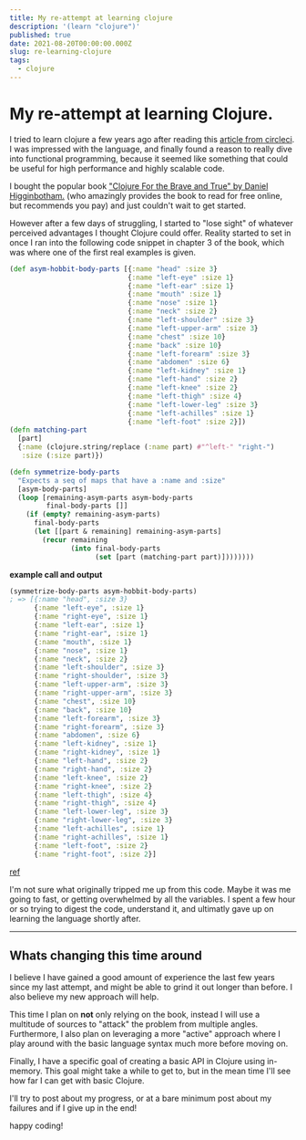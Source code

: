 ```yaml
---
title: My re-attempt at learning clojure
description: '(learn "clojure")'
published: true
date: 2021-08-20T00:00:00.000Z
slug: re-learning-clojure
tags:
  - clojure
---
```


# My re-attempt at learning Clojure.

I tried to learn clojure a few years ago after reading this [article from circleci](https://circleci.com/blog/how-circleci-processes-4-5-million-builds-per-month/). I was impressed with the language, and finally found a reason to really dive into functional programming, because it seemed like something that could be useful for high performance and highly scalable code.

I bought the popular book ["Clojure For the Brave and True" by Daniel Higginbotham.](https://www.braveclojure.com/) (who amazingly provides the book to read for free online, but recommends you pay) and just couldn't wait to get started.

However after a few days of struggling, I started to "lose sight" of whatever perceived advantages I thought Clojure could offer. Reality started to set in once I ran into the following code snippet in chapter 3 of the book, which was where one of the first real examples is given.

```clojure
(def asym-hobbit-body-parts [{:name "head" :size 3}
                             {:name "left-eye" :size 1}
                             {:name "left-ear" :size 1}
                             {:name "mouth" :size 1}
                             {:name "nose" :size 1}
                             {:name "neck" :size 2}
                             {:name "left-shoulder" :size 3}
                             {:name "left-upper-arm" :size 3}
                             {:name "chest" :size 10}
                             {:name "back" :size 10}
                             {:name "left-forearm" :size 3}
                             {:name "abdomen" :size 6}
                             {:name "left-kidney" :size 1}
                             {:name "left-hand" :size 2}
                             {:name "left-knee" :size 2}
                             {:name "left-thigh" :size 4}
                             {:name "left-lower-leg" :size 3}
                             {:name "left-achilles" :size 1}
                             {:name "left-foot" :size 2}])
(defn matching-part
  [part]
  {:name (clojure.string/replace (:name part) #"^left-" "right-")
   :size (:size part)})

(defn symmetrize-body-parts
  "Expects a seq of maps that have a :name and :size"
  [asym-body-parts]
  (loop [remaining-asym-parts asym-body-parts
         final-body-parts []]
    (if (empty? remaining-asym-parts)
      final-body-parts
      (let [[part & remaining] remaining-asym-parts]
        (recur remaining
               (into final-body-parts
                     (set [part (matching-part part)])))))))

```

**example call and output**

```clojure
(symmetrize-body-parts asym-hobbit-body-parts)
; => [{:name "head", :size 3}
      {:name "left-eye", :size 1}
      {:name "right-eye", :size 1}
      {:name "left-ear", :size 1}
      {:name "right-ear", :size 1}
      {:name "mouth", :size 1}
      {:name "nose", :size 1}
      {:name "neck", :size 2}
      {:name "left-shoulder", :size 3}
      {:name "right-shoulder", :size 3}
      {:name "left-upper-arm", :size 3}
      {:name "right-upper-arm", :size 3}
      {:name "chest", :size 10}
      {:name "back", :size 10}
      {:name "left-forearm", :size 3}
      {:name "right-forearm", :size 3}
      {:name "abdomen", :size 6}
      {:name "left-kidney", :size 1}
      {:name "right-kidney", :size 1}
      {:name "left-hand", :size 2}
      {:name "right-hand", :size 2}
      {:name "left-knee", :size 2}
      {:name "right-knee", :size 2}
      {:name "left-thigh", :size 4}
      {:name "right-thigh", :size 4}
      {:name "left-lower-leg", :size 3}
      {:name "right-lower-leg", :size 3}
      {:name "left-achilles", :size 1}
      {:name "right-achilles", :size 1}
      {:name "left-foot", :size 2}
      {:name "right-foot", :size 2}]
```

[ref](https://www.braveclojure.com/do-things/#The_Shire_s_Next_Top_Model)

I'm not sure what originally tripped me up from this code. Maybe it was me going to fast, or getting overwhelmed by all the variables. I spent a few hour or so trying to digest the code, understand it, and ultimatly gave up on learning the language shortly after.

---

## Whats changing this time around

I believe I have gained a good amount of experience the last few years since my last attempt, and might be able to grind it out longer than before. I also believe my new approach will help.

This time I plan on **not** only relying on the book, instead I will use a multitude of sources to "attack" the problem from multiple angles. Furthermore, I also plan on leveraging a more "active" approach where I play around with the basic language syntax much more before moving on.

Finally, I have a specific goal of creating a basic API in Clojure using in-memory. This goal might take a while to get to, but in the mean time I'll see how far I can get with basic Clojure.

I'll try to post about my progress, or at a bare minimum post about my failures and if I give up in the end!

happy coding!
